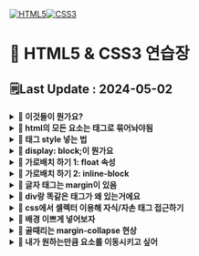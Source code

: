 [![HTML5](https://img.shields.io/badge/HTML5-E34F26?style=for-the-badge&logo=html5&logoColor=white)![CSS3](https://img.shields.io/badge/css3-%231572B6.svg?style=for-the-badge&logo=css3&logoColor=white)](https://github.com/MinSungJe/FrontEnd_Prac)
# 📝 HTML5 & CSS3 연습장
## 🗒️Last Update : 2024-05-02
<details>
<summary><b>🤔 이것들이 뭔가요?</b></summary>

- HTML5
    - 모든 페이지의 기본적인 틀과 내용을 작성하는 언어
    - div로 대표되는 박스로 생각하면 구조 이해가 편할거임
- CSS3
    - HTML5 속 특정 class를 꾸미는 style을 저장하는 언어
    - <code>&lt;link rel="stylesheet" href="main.css"&gt;</code>로 연결

</details>

<details>
<summary><b>🤔 html의 모든 요소는 태그로 묶어놔야됨</b></summary>

- 모든 요소는 태그로 열고 태그로 닫아서 사용함
- h1~h6, p, button, a, img, ul, ol, li 등의 태그가 있음

</details>

<details>
<summary><b>🤔 태그 style 넣는 법</b></summary>

- 태그에다가 style 속성을 넣어도 되고
- 셀렉터로 선택해서 css로 style을 넣어도 됨
- 이렇게 사용할려면 css 연결 필수
- 스타일이 겹치는 상황이면 우선순위가 적용됨: tag -> class(.) -> id(#) -> style 속성 직접넣기
- 일부 스타일은 자동으로 부모 -> 자식으로 inherit 됨

</details>

<details>
<summary><b>🤔 display: block;이 뭔가요</b></summary>

- 가로행을 전부다 차지하도록 하는 스타일 속성
- p, div 등의 태그는 기본적으로 가지고 있음

</details>

<details>
<summary><b>🤔 가로배치 하기 1: float 속성</b></summary>

- <code>float: left;</code> : 붕 띄워서 왼쪽 정렬
- <code>float: right;</code> : 붕 띄워서 오른쪽 정렬
- 이 속성을 사용하면 다음 요소들이 붕 띄워진 요소들 뒤로 이동하게 됨
- 그래서 다음에 오는 요소에 clear: both;를 넣은 태그를 넣어둬야 함 -> float로 발생하는 이상한 현상 해결(float: left는 clear: left로 해결하는 식)
- 공중에 떠 있어서 띄워져 있는 요소 밑으로 margin이 적용되는 등의 문제가 발생하니 ❗<b>가상의 <code>clear: both</code> div박스를 활용</b>해보자

</details>

<details>
<summary><b>🤔 가로배치 하기 2: inline-block</b></summary>

- 가로로 두게 하고 싶다면 <code>display: inline-block</code>을 넣으면 됨
- inline-block: 어울림, 다른거랑 같이 있도록 display 속성을 설정가능
- 주의할 점은 둘 사이에 뭔가를 넣으면 그만큼 간격이 존재한다는 점(공백 제거)
- 사이에 주석기호를 써서 코드를 보기 좋게 바꿀 수 있음
- 혹은 부모에다가 font-size: 0px로 줘서 중간에 있는 요소들이 뭐가 있던간에 크기를 0으로 만들 수 있음
- 심지어 박스 안에다가 뭐 넣어도 틀어짐 -> <code>vertical-align: top;</code>으로 설정해서 해결
    - 그 이유는 글자의 baseline 위쪽에 박스를 채우려하기 때문 -> 마치 박스를 글자처럼 봐버림
- ❗<b>정리: <code>display: inline-block</code>은 자기 크기만큼 자리차지함</b>
    - 공백 제거 필요
    - 주변에 글이 있으면 가끔 이상해짐

</details>

<details>
<summary><b>🤔 글자 태그는 margin이 있음</b></summary>

- h4, p 등의 글자를 보여주는 태그는 기본 margin이 있음!!
- 기본 margin을 조절해서 사이의 간격을 조절해보자

</details>

<details>
<summary><b>🤔 div랑 똑같은 태그가 왜 있는거에요</b></summary>

- 태그를 살펴보면 div랑 똑같은 기능의 태그가 있음
- nav, footer, section 등.. : 페이지의 구조를 구분하고 더 명확히 하기 위해 사용
- ❗<b>이 구분을 잘 사용한 페이지를 시멘틱하다고 표현한다!!</b>

</details>

<details>
<summary><b>🤔 css에서 셀렉터 이용해 자식/자손 태그 접근하기</b></summary>

- 셀렉터1 셀렉터2: 셀렉터1 안의 모든 셀렉터2에 접근
- 셀렉터1 > 셀렉터2: 셀렉터1 안의 <b>직계자식</b> 셀렉터2에 접근
- (참고) 태그에 class 2개 이상 부여하려면 <code>class="이름1 이름2"</code> 이런식으로 넣으면 됨

</details>

<details>
<summary><b>🤔 배경 이쁘게 넣어보자</b></summary>

- 배경을 이미지로 넣고싶다면 background-image 속성 사용
- 배경이 너무 크다면 background-size 속성 사용
- 이미지는 기본적으로 너무 크다면 반복함 -> background-repeat 속성 사용
- 박스크기에 비해 이미지가 너무 작다면 background-size 속성으로 cover나 contain 지정
- cover를 준 경우 배경의 위치가 마음에 안들 수 있음(왼쪽부터 배경이 채워짐)
    - background-position 속성으로 left/center/right 지정
- background-attachment 같은 속성도 있음
- filter 속성으로 그림에 여러가지 보정(채도, 밝기조정 등)을 입힐 수 있음
- background-image 속성에 url()을 여러 개 지정하면 배경이 겹치게 할 수 있음

</details>

<details>
<summary><b>🤔 골때리는 margin-collapse 현상</b></summary>

- ❗<b>박스 2개의 테두리가 겹치면 margin도 합쳐짐!!! -> margin-collapse</b>
    - 위로 둘이 겹치든, 위아래로 둘이 겹치든 큰걸 우선적으로 적용함
- 해결방법 : 테두리를 안붙게 하면 됨
    - 예를 들어 부모태그에 padding을 넣는다던가 하는 식으로 해결
    
</details>

<details>
<summary><b>🤔 내가 원하는만큼 요소를 이동시키고 싶어</b></summary>

- 내가 원하는 만큼 요소를 이동시키고 싶다면
    - margin을 그만큼 줘서 밑으로 내리던가
    - position 속성을 부여하고 좌표이동을 시키면 됨
- position 부여하면
    - 내 기준점 설정하고 좌표 이동 가능(top, bottom, left, right)
    - 공중에 뜸
- <code>position: relative;</code>: 내 원래 위치를 기준으로 이동하세요~
- <code>position: static;</code>: 좌표이동하지 말아주세요
- <code>position: fixed;</code>: 현재 화면(viewport)이 기준
- <code>position: absolute;</code>: 내 부모 태그 중 position:relative;를 가진 부모 기준

</details>